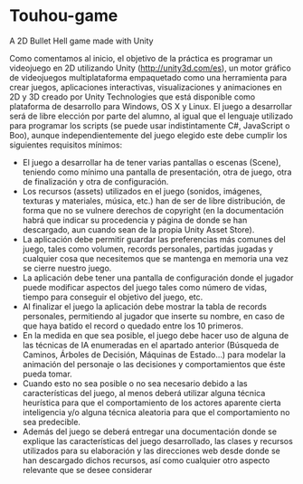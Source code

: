# Touhou-game
A 2D Bullet Hell game made with Unity

Como comentamos al inicio, el objetivo de la práctica es programar un videojuego en
2D utilizando Unity (http://unity3d.com/es), un motor gráfico de videojuegos
multiplataforma empaquetado como una herramienta para crear juegos, aplicaciones
interactivas, visualizaciones y animaciones en 2D y 3D creado por Unity Technologies
que está disponible como plataforma de desarrollo para Windows, OS X y Linux.
El juego a desarrollar será de libre elección por parte del alumno, al igual que el
lenguaje utilizado para programar los scripts (se puede usar indistintamente C#,
JavaScript o Boo), aunque independientemente del juego elegido este debe cumplir los
siguientes requisitos mínimos:
- El juego a desarrollar ha de tener varias pantallas o escenas (Scene), teniendo
como mínimo una pantalla de presentación, otra de juego, otra de finalización y
otra de configuración.
- Los recursos (assets) utilizados en el juego (sonidos, imágenes, texturas y
materiales, música, etc.) han de ser de libre distribución, de forma que no se
vulnere derechos de copyright (en la documentación habrá que indicar su
procedencia y página de donde se han descargado, aun cuando sean de la
propia Unity Asset Store).
- La aplicación debe permitir guardar las preferencias más comunes del juego,
tales como volumen, records personales, partidas jugadas y cualquier cosa que
necesitemos que se mantenga en memoria una vez se cierre nuestro juego.
- La aplicación debe tener una pantalla de configuración donde el jugador puede
modificar aspectos del juego tales como número de vidas, tiempo para
conseguir el objetivo del juego, etc.
- Al finalizar el juego la aplicación debe mostrar la tabla de records personales,
permitiendo al jugador que inserte su nombre, en caso de que haya batido el
record o quedado entre los 10 primeros.
- En la medida en que sea posible, el juego debe hacer uso de alguna de las
técnicas de IA enumeradas en el apartado anterior (Búsqueda de Caminos,
Árboles de Decisión, Máquinas de Estado…) para modelar la animación del
personaje o las decisiones y comportamientos que éste pueda tomar.
- Cuando esto no sea posible o no sea necesario debido a las características del
juego, al menos deberá utilizar alguna técnica heurística para que el
comportamiento de los actores aparente cierta inteligencia y/o alguna técnica
aleatoria para que el comportamiento no sea predecible.
- Además del juego se deberá entregar una documentación donde se explique las
características del juego desarrollado, las clases y recursos utilizados para su
elaboración y las direcciones web desde donde se han descargado dichos
recursos, así como cualquier otro aspecto relevante que se desee considerar
